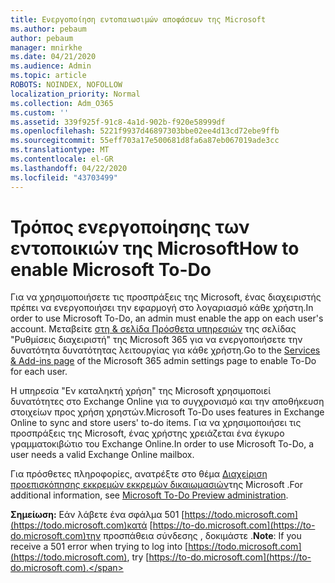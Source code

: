 ```yaml
---
title: Ενεργοποίηση εντοπαιωσιμών αποφάσεων της Microsoft
ms.author: pebaum
author: pebaum
manager: mnirkhe
ms.date: 04/21/2020
ms.audience: Admin
ms.topic: article
ROBOTS: NOINDEX, NOFOLLOW
localization_priority: Normal
ms.collection: Adm_O365
ms.custom: ''
ms.assetid: 339f925f-91c8-4a1d-902b-f920e58999df
ms.openlocfilehash: 5221f9937d46897303bbe02ee4d13cd72ebe9ffb
ms.sourcegitcommit: 55eff703a17e500681d8fa6a87eb067019ade3cc
ms.translationtype: MT
ms.contentlocale: el-GR
ms.lasthandoff: 04/22/2020
ms.locfileid: "43703499"
---
```

# <a name="how-to-enable-microsoft-to-do"></a><span data-ttu-id="1c143-102">Τρόπος ενεργοποίησης των εντοποικιών της Microsoft</span><span class="sxs-lookup"><span data-stu-id="1c143-102">How to enable Microsoft To-Do</span></span>

<span data-ttu-id="1c143-103">Για να χρησιμοποιήσετε τις προσπράξεις της Microsoft, ένας διαχειριστής πρέπει να ενεργοποιήσει την εφαρμογή στο λογαριασμό κάθε χρήστη.</span><span class="sxs-lookup"><span data-stu-id="1c143-103">In order to use Microsoft To-Do, an admin must enable the app on each user's account.</span></span> <span data-ttu-id="1c143-104">Μεταβείτε [στη &amp; σελίδα Πρόσθετα υπηρεσιών](https://portal.office.com/adminportal/home#/Settings/ServicesAndAddIns) της σελίδας "Ρυθμίσεις διαχειριστή" της Microsoft 365 για να ενεργοποιήσετε την δυνατότητα δυνατότητας λειτουργίας για κάθε χρήστη.</span><span class="sxs-lookup"><span data-stu-id="1c143-104">Go to the [Services &amp; Add-ins page](https://portal.office.com/adminportal/home#/Settings/ServicesAndAddIns) of the Microsoft 365 admin settings page to enable To-Do for each user.</span></span>
  
<span data-ttu-id="1c143-105">Η υπηρεσία "Εν καταληκτή χρήση" της Microsoft χρησιμοποιεί δυνατότητες στο Exchange Online για το συγχρονισμό και την αποθήκευση στοιχείων προς χρήση χρηστών.</span><span class="sxs-lookup"><span data-stu-id="1c143-105">Microsoft To-Do uses features in Exchange Online to sync and store users' to-do items.</span></span> <span data-ttu-id="1c143-106">Για να χρησιμοποιήσει τις προσπράξεις της Microsoft, ένας χρήστης χρειάζεται ένα έγκυρο γραμματοκιβώτιο του Exchange Online.</span><span class="sxs-lookup"><span data-stu-id="1c143-106">In order to use Microsoft To-Do, a user needs a valid Exchange Online mailbox.</span></span>
  
<span data-ttu-id="1c143-107">Για πρόσθετες πληροφορίες, ανατρέξτε στο θέμα [Διαχείριση προεπισκόπησης εκκρεμών εκκρεμών δικαιωμασιών](https://support.office.com/article/490c1a8c-2333-4952-8125-841afadb9620.aspx)της Microsoft .</span><span class="sxs-lookup"><span data-stu-id="1c143-107">For additional information, see [Microsoft To-Do Preview administration](https://support.office.com/article/490c1a8c-2333-4952-8125-841afadb9620.aspx).</span></span>
  
 <span data-ttu-id="1c143-108">**Σημείωση:** Εάν λάβετε ένα σφάλμα 501 [https://todo.microsoft.com](https://todo.microsoft.com)κατά [https://to-do.microsoft.com](https://to-do.microsoft.com)την προσπάθεια σύνδεσης , δοκιμάστε .</span><span class="sxs-lookup"><span data-stu-id="1c143-108">**Note**: If you receive a 501 error when trying to log into [https://todo.microsoft.com](https://todo.microsoft.com), try [https://to-do.microsoft.com](https://to-do.microsoft.com).</span></span>
  

